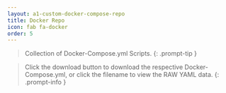 ```yaml
---
layout: a1-custom-docker-compose-repo
title: Docker Repo
icon: fab fa-docker
order: 5
---
```


> Collection of Docker-Compose.yml Scripts.
{: .prompt-tip }

> Click the download button to download the respective Docker-Compose.yml, or click the filename to view the RAW YAML data.
{: .prompt-info }